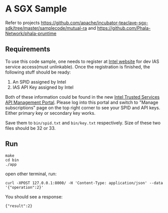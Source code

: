 # A SGX Sample 
 Refer to projects https://github.com/apache/incubator-teaclave-sgx-sdk/tree/master/samplecode/mutual-ra and https://github.com/Phala-Network/phala-pruntime

## Requirements

To use this code sample, one needs to register at [Intel website](https://api.portal.trustedservices.intel.com/EPID-attestation) for dev IAS service access(must unlinkable). Once the registration is finished, the following stuff should be ready:

1. An SPID assigned by Intel
2. IAS API Key assigned by Intel

Both of these information could be found in the new [Intel Trusted Services API Management Portal](https://api.portal.trustedservices.intel.com/developer). Please log into this portal and switch to "Manage subscriptions" page on the top right corner to see your SPID and API keys. Either primary key or secondary key works.

Save them to `bin/spid.txt` and `bin/key.txt` respectively. Size of these two files should be 32 or 33.

## Run

```
make
cd bin
./app 
```

open other terminal, run: 
```
curl -XPOST 127.0.0.1:8000/ -H 'Content-Type: application/json' --data '{"operation":2}'
```

You should see a response:

```
{"result":2}
```
